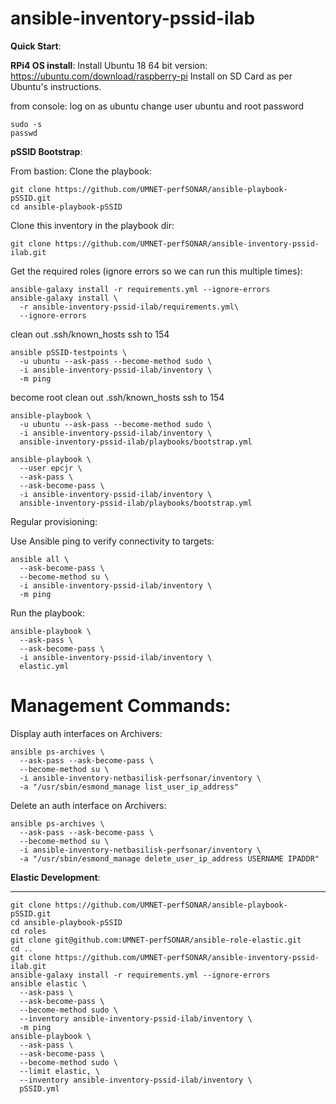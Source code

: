 # ansible-inventory-pssid-ilab

**Quick Start**:

**RPi4 OS install**:
Install Ubuntu 18 64 bit version:
https://ubuntu.com/download/raspberry-pi
Install on SD Card as per Ubuntu's instructions.

from console:
log on as ubuntu
change user ubuntu and root password

```
sudo -s
passwd
```

**pSSID Bootstrap**:

From bastion:
Clone the playbook:

```
git clone https://github.com/UMNET-perfSONAR/ansible-playbook-pSSID.git
cd ansible-playbook-pSSID
```

Clone this inventory in the playbook dir:
```
git clone https://github.com/UMNET-perfSONAR/ansible-inventory-pssid-ilab.git
```

Get the required roles (ignore errors so we can run this multiple times):

```
ansible-galaxy install -r requirements.yml --ignore-errors
ansible-galaxy install \
  -r ansible-inventory-pssid-ilab/requirements.yml\
  --ignore-errors
```

clean out .ssh/known_hosts
ssh to 154

```
ansible pSSID-testpoints \
  -u ubuntu --ask-pass --become-method sudo \
  -i ansible-inventory-pssid-ilab/inventory \
  -m ping
```

become root
clean out .ssh/known_hosts
ssh to 154

```
ansible-playbook \
  -u ubuntu --ask-pass --become-method sudo \
  -i ansible-inventory-pssid-ilab/inventory \
  ansible-inventory-pssid-ilab/playbooks/bootstrap.yml
```

```
ansible-playbook \
  --user epcjr \
  --ask-pass \
  --ask-become-pass \
  -i ansible-inventory-pssid-ilab/inventory \
  ansible-inventory-pssid-ilab/playbooks/bootstrap.yml
```

Regular provisioning:

Use Ansible ping to verify connectivity to targets:

```
ansible all \
  --ask-become-pass \
  --become-method su \
  -i ansible-inventory-pssid-ilab/inventory \
  -m ping
```

Run the playbook:

```
ansible-playbook \
  --ask-pass \
  --ask-become-pass \
  -i ansible-inventory-pssid-ilab/inventory \
  elastic.yml
```

# Management Commands:

Display auth interfaces on Archivers:

```
ansible ps-archives \
  --ask-pass --ask-become-pass \
  --become-method su \
  -i ansible-inventory-netbasilisk-perfsonar/inventory \
  -a "/usr/sbin/esmond_manage list_user_ip_address"
```

Delete an auth interface on Archivers:

```
ansible ps-archives \
  --ask-pass --ask-become-pass \
  --become-method su \
  -i ansible-inventory-netbasilisk-perfsonar/inventory \
  -a "/usr/sbin/esmond_manage delete_user_ip_address USERNAME IPADDR"
```

**Elastic Development**:

---

```
git clone https://github.com/UMNET-perfSONAR/ansible-playbook-pSSID.git
cd ansible-playbook-pSSID
cd roles
git clone git@github.com:UMNET-perfSONAR/ansible-role-elastic.git
cd ..
git clone https://github.com/UMNET-perfSONAR/ansible-inventory-pssid-ilab.git
ansible-galaxy install -r requirements.yml --ignore-errors
ansible elastic \
  --ask-pass \
  --ask-become-pass \
  --become-method sudo \
  --inventory ansible-inventory-pssid-ilab/inventory \
  -m ping
ansible-playbook \
  --ask-pass \
  --ask-become-pass \
  --become-method sudo \
  --limit elastic, \
  --inventory ansible-inventory-pssid-ilab/inventory \
  pSSID.yml
```
